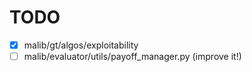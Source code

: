 # TODO

- [x] malib/gt/algos/exploitability
- [ ] malib/evaluator/utils/payoff_manager.py (improve it!)